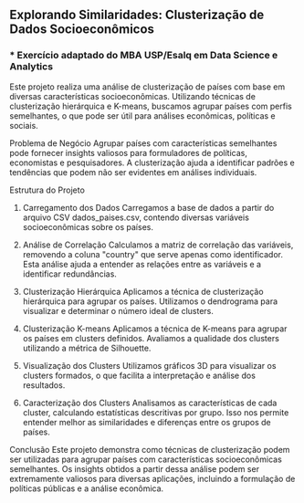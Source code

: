 ##  Explorando Similaridades: Clusterização de Dados Socioeconômicos

### * Exercício adaptado do MBA USP/Esalq em Data Science e Analytics

Este projeto realiza uma análise de clusterização de países com base em diversas características socioeconômicas. Utilizando técnicas de clusterização hierárquica e K-means, buscamos agrupar países com perfis semelhantes, o que pode ser útil para análises econômicas, políticas e sociais.

Problema de Negócio
Agrupar países com características semelhantes pode fornecer insights valiosos para formuladores de políticas, economistas e pesquisadores. A clusterização ajuda a identificar padrões e tendências que podem não ser evidentes em análises individuais.

Estrutura do Projeto

1. Carregamento dos Dados
Carregamos a base de dados a partir do arquivo CSV dados_paises.csv, contendo diversas variáveis socioeconômicas sobre os países.

2. Análise de Correlação
Calculamos a matriz de correlação das variáveis, removendo a coluna "country" que serve apenas como identificador. Esta análise ajuda a entender as relações entre as variáveis e a identificar redundâncias.

3. Clusterização Hierárquica
Aplicamos a técnica de clusterização hierárquica para agrupar os países. Utilizamos o dendrograma para visualizar e determinar o número ideal de clusters.

4. Clusterização K-means
Aplicamos a técnica de K-means para agrupar os países em clusters definidos. Avaliamos a qualidade dos clusters utilizando a métrica de Silhouette.

5. Visualização dos Clusters
Utilizamos gráficos 3D para visualizar os clusters formados, o que facilita a interpretação e análise dos resultados.

6. Caracterização dos Clusters
Analisamos as características de cada cluster, calculando estatísticas descritivas por grupo. Isso nos permite entender melhor as similaridades e diferenças entre os grupos de países.

Conclusão
Este projeto demonstra como técnicas de clusterização podem ser utilizadas para agrupar países com características socioeconômicas semelhantes. Os insights obtidos a partir dessa análise podem ser extremamente valiosos para diversas aplicações, incluindo a formulação de políticas públicas e a análise econômica.
